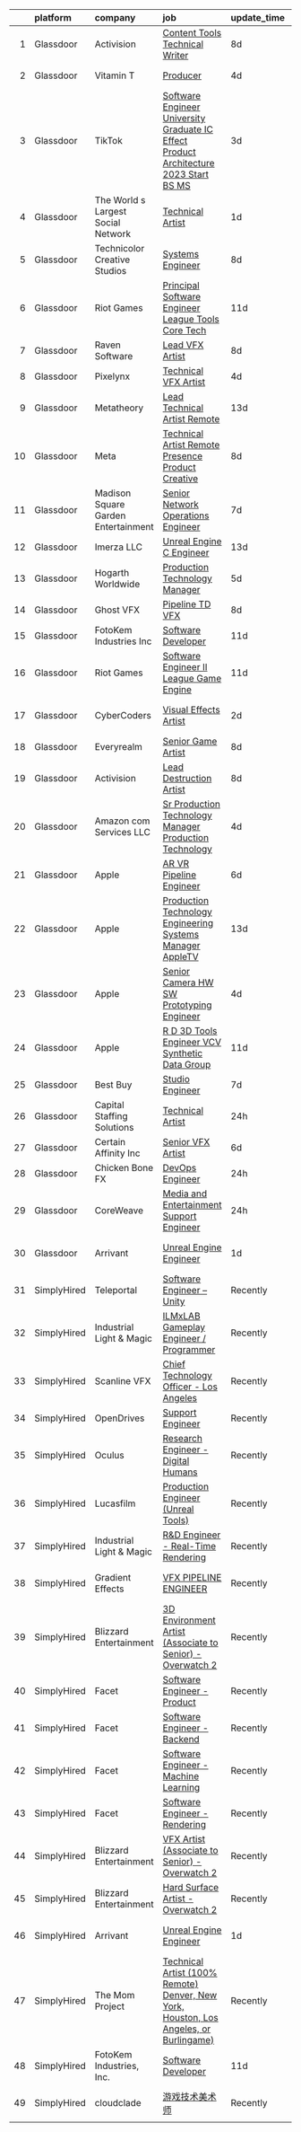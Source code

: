 

|    | platform    | company                             | job                                                                                                                                                                                                                                                                                                                                                                                                                                                                                                                                                                                                                                                                                                                                                                                                                                                                                                                                                                                                                                                                                                                                                                                                                                                                                                                                                                                                                                                                                     | update_time   | location           |
|---:|:------------|:------------------------------------|:----------------------------------------------------------------------------------------------------------------------------------------------------------------------------------------------------------------------------------------------------------------------------------------------------------------------------------------------------------------------------------------------------------------------------------------------------------------------------------------------------------------------------------------------------------------------------------------------------------------------------------------------------------------------------------------------------------------------------------------------------------------------------------------------------------------------------------------------------------------------------------------------------------------------------------------------------------------------------------------------------------------------------------------------------------------------------------------------------------------------------------------------------------------------------------------------------------------------------------------------------------------------------------------------------------------------------------------------------------------------------------------------------------------------------------------------------------------------------------------|:--------------|:-------------------|
|  1 | Glassdoor   | Activision                          | [Content Tools Technical Writer](https://www.glassdoor.com/partner/jobListing.htm?pos=119&ao=1136043&s=58&guid=0000018316de05c3890cae175212c8f1&src=GD_JOB_AD&t=SR&vt=w&cs=1_df2c9e58&cb=1662535993104&jobListingId=1008102725720&jrtk=3-0-1gcbds1ffjopn801-1gcbds1g1i7lj800-676b2ac91bf4d530-)                                                                                                                                                                                                                                                                                                                                                                                                                                                                                                                                                                                                                                                                                                                                                                                                                                                                                                                                                                                                                                                                                                                                                                                         | 8d            | Woodland Hills, CA |
|  2 | Glassdoor   | Vitamin T                           | [Producer](https://www.glassdoor.com/partner/jobListing.htm?pos=109&ao=1110586&s=58&guid=0000018316de05c3890cae175212c8f1&src=GD_JOB_AD&t=SR&vt=w&cs=1_b127fa8e&cb=1662535993103&jobListingId=1008114178951&cpc=D2F1DE17EE1F43B9&jrtk=3-0-1gcbds1ffjopn801-1gcbds1g1i7lj800-e46064662fafb748--6NYlbfkN0DMrcEu7yrtATojKJA7cEzGQ3FdRGWLh0CZQInL4ECGI6k5tN82kdM0cJmh4vC7Gghphupef1cN6IlOTgMGADI-i2kb12ymzESQsmVIKdeBMrHVj1mVfahr3EwUgAel5KCeqATofhJbwCjg4rEUoGHyyaaRdvh7cQh_M0ZJBEp8KbBUGSWPJS4aUwnGGnXLXf5o32keXOd_2XpKxqc_TRQPU2uQWiz-9JqgQcxNGdUdMrZ7uJJ5HRjuuwJF1sf3uFBNh1QMgyA9uhrGel7mxZKwCFyHin-DKTdLY2hEQEV449qdaCtYV4LF-I4apPcTi-V16IUH3lIk6D-_94H55bvH8iaXcC89ImWzHzkqVzVco9zOcRtU8Df7C_8Q7EAbQke8-k4v4naIzKMMx9rRIwIoVcbX3kBSiLTG7Ofw-SQiJ-BkCw15zaZt0EoVkZVaNwRpKrHMnCyFMKdbhgJsRM7jycZmxVtzrB5Fa4w93uLMuQ%3D%3D)                                                                                                                                                                                                                                                                                                                                                                                                                                                                                                                                                                                                                                                              | 4d            | Vancouver, WA      |
|  3 | Glassdoor   | TikTok                              | [Software Engineer  University Graduate  IC Effect   Product Architecture    2023 Start  BS MS ](https://www.glassdoor.com/partner/jobListing.htm?pos=128&ao=1136043&s=58&guid=0000018316de05c3890cae175212c8f1&src=GD_JOB_AD&t=SR&vt=w&cs=1_1cdf7420&cb=1662535993105&jobListingId=1008115756747&jrtk=3-0-1gcbds1ffjopn801-1gcbds1g1i7lj800-814e7b5c19a9a706-)                                                                                                                                                                                                                                                                                                                                                                                                                                                                                                                                                                                                                                                                                                                                                                                                                                                                                                                                                                                                                                                                                                                         | 3d            | Mountain View, CA  |
|  4 | Glassdoor   | The World s Largest Social Network  | [Technical Artist](https://www.glassdoor.com/partner/jobListing.htm?pos=102&ao=1110586&s=58&guid=0000018316de05c3890cae175212c8f1&src=GD_JOB_AD&t=SR&vt=w&ea=1&cs=1_27886fd5&cb=1662535993103&jobListingId=1008119621893&cpc=A0637F14311B9419&jrtk=3-0-1gcbds1ffjopn801-1gcbds1g1i7lj800-965fa4679203ee31--6NYlbfkN0DSgjPPcnEdvoK3uuxfISLALE6pB1FR7YSHOr_tSg5_QGIhoz_2VqUepdcKLBLI_zSAkyoPLr8SW3FfEkHJ_qiI5RDq0LiClGu-LULNv5_viEarxV8-MoCSseMuDOhubK7TesTYt27YKo8C_3i3iI14o1pk30q-Muxtdt3gnS2UzBPJhjqABA_TIk1vZygzBJ22VAXaEJteI9qE4c2-qhnHrRCDlMYImjrersElpdFEeXNzA_YFvV77sEVhJb53vWzbwYxA9tPw5dxXrdRotvyg8rQssbYFknPl1PQF4twf8CvSya9WY-BuoyigY16SWNO3XDINmy84BpP4rmsCKlX_18oCIULpD71IT3ZtPQhv-pHPJXeMPnBSk5klQZkrEHZUc4I9xJmIUxSfLPCZbE-pPWfNwVw08y5dqVSv885s3c0imR9iiwRuqtugJWyMgoktU3KLNwgKiDgjAsh_YIwEU0AxD_a_i2r9HbzrnZBhnL4UNA3TGHiC3hpmO77t6Hc8ScjRsCkujj0mAi_DDQKfWJmcfVTtbjpKyNixTfNxcigzgvEAgsq-le1_DrkXTRde7l5Kc0M5-MYdop7thduioMpCnZ9y-ws%3D)                                                                                                                                                                                                                                                                                                                                                                                                                                                                                                                               | 1d            | Houston, TX        |
|  5 | Glassdoor   | Technicolor Creative Studios        | [Systems Engineer](https://www.glassdoor.com/partner/jobListing.htm?pos=114&ao=1136043&s=58&guid=0000018316de05c3890cae175212c8f1&src=GD_JOB_AD&t=SR&vt=w&cs=1_e913569e&cb=1662535993104&jobListingId=1008102704048&jrtk=3-0-1gcbds1ffjopn801-1gcbds1g1i7lj800-c432b86d3dee0af1-)                                                                                                                                                                                                                                                                                                                                                                                                                                                                                                                                                                                                                                                                                                                                                                                                                                                                                                                                                                                                                                                                                                                                                                                                       | 8d            | Chicago, IL        |
|  6 | Glassdoor   | Riot Games                          | [Principal Software Engineer   League  Tools Core Tech](https://www.glassdoor.com/partner/jobListing.htm?pos=125&ao=1136043&s=58&guid=0000018316de05c3890cae175212c8f1&src=GD_JOB_AD&t=SR&vt=w&ea=1&cs=1_a39886ca&cb=1662535993105&jobListingId=1008097189664&jrtk=3-0-1gcbds1ffjopn801-1gcbds1g1i7lj800-e645645b04cd1c82-)                                                                                                                                                                                                                                                                                                                                                                                                                                                                                                                                                                                                                                                                                                                                                                                                                                                                                                                                                                                                                                                                                                                                                             | 11d           | Los Angeles, CA    |
|  7 | Glassdoor   | Raven Software                      | [Lead VFX Artist](https://www.glassdoor.com/partner/jobListing.htm?pos=123&ao=1136043&s=58&guid=0000018316de05c3890cae175212c8f1&src=GD_JOB_AD&t=SR&vt=w&cs=1_2d9cf3ac&cb=1662535993104&jobListingId=1008100457384&jrtk=3-0-1gcbds1ffjopn801-1gcbds1g1i7lj800-3eeb2d19b2010310-)                                                                                                                                                                                                                                                                                                                                                                                                                                                                                                                                                                                                                                                                                                                                                                                                                                                                                                                                                                                                                                                                                                                                                                                                        | 8d            | Santa Monica, CA   |
|  8 | Glassdoor   | Pixelynx                            | [Technical VFX Artist](https://www.glassdoor.com/partner/jobListing.htm?pos=121&ao=1136043&s=58&guid=0000018316de05c3890cae175212c8f1&src=GD_JOB_AD&t=SR&vt=w&ea=1&cs=1_be06e5e9&cb=1662535993104&jobListingId=1008114657149&jrtk=3-0-1gcbds1ffjopn801-1gcbds1g1i7lj800-6596a5d553a91b9c-)                                                                                                                                                                                                                                                                                                                                                                                                                                                                                                                                                                                                                                                                                                                                                                                                                                                                                                                                                                                                                                                                                                                                                                                              | 4d            | Remote             |
|  9 | Glassdoor   | Metatheory                          | [Lead Technical Artist  Remote ](https://www.glassdoor.com/partner/jobListing.htm?pos=126&ao=1136043&s=58&guid=0000018316de05c3890cae175212c8f1&src=GD_JOB_AD&t=SR&vt=w&cs=1_426ab997&cb=1662535993105&jobListingId=1008092214789&jrtk=3-0-1gcbds1ffjopn801-1gcbds1g1i7lj800-aa0b098897cab1cc-)                                                                                                                                                                                                                                                                                                                                                                                                                                                                                                                                                                                                                                                                                                                                                                                                                                                                                                                                                                                                                                                                                                                                                                                         | 13d           | New York, NY       |
| 10 | Glassdoor   | Meta                                | [Technical Artist   Remote Presence Product Creative](https://www.glassdoor.com/partner/jobListing.htm?pos=105&ao=1110586&s=58&guid=0000018316de05c3890cae175212c8f1&src=GD_JOB_AD&t=SR&vt=w&cs=1_1d5d4c5c&cb=1662535993103&jobListingId=1008101171105&cpc=B101C867B3EF2D75&jrtk=3-0-1gcbds1ffjopn801-1gcbds1g1i7lj800-85467b230cdb1f12--6NYlbfkN0DYl4UJW4r1Vl7FEn6T9F-rD9lpC-0oMJVSiWjK_MGUd8e8cHXcpv6KPyjLHZEfqkUqQ3MUZpLff_3c0NCOOAZfaaadDCk6VInjisDfU2K-59ShlDbp3VlJNHySlmqBD-U2eTsVMZDd-pjKhVEqyrrRF1i1GL51CwZw25K3ERkALNiJlucmfi0pTVRmXosyZT7Yea3Fjn7zFbx-aRtk4lMaCBc89mFZQJSVTFQTnA0QRFCU02caNBXUOdut_55hfpYJ2TW0F-PAqZF5rIW-yHdq9fgqY4nQvhOy_6CKBOLH3h6frOaSy3lgy993VA69XN-jrWlme5dN4INNMVQWksZro8d7CCWMljSfF7R5g-lnRgH9tQOvNGxglDq-wnqWCUspzWcEtd9xqNGbKWmE77rC78tdvbMvKqLKjdaPtXcgYCnTpJ8muKygXkfLYGIyvSstsBjDjNwXt9erKAHjU9d5YwyA5KfWCbhfQobEU7-9z0nSsIr1MfWWvEAw7LSBSMDSd12KqiOzjKWaVvKPJXfSzuOdsdAlrY7WEnjSfSV_KtqIAofVeDt933JbY_HqOkLmtW51Ft-3SHYeyJu-YDQp1UStdVgemIHrN_v_1Z0V11_0fjuI4QoqZt-sMLmj1CS_6gVBuYxS2ZOxXTHrMwhK1PyjX_EMEb_7ApU2VPQg1fckdJYY6qxcKnQJnSiqBTtC81A2A_1Kky6-fZSnzxYrgsyjP8Qw0EPPSTFMigbWnP7iZB2I7rYp8ByP3Klw_Kn0Blr0qthD3axVZpos8rp_PTUmrhcTONkmiNaHbJfr4pkkKizP3_RPT1UgHBpUuTA4wPiL3qxUDjk-5FVvZwboVCaEjc-TD96JS3p42DkSMU-THhgMUOAMaoNy0wkF_yI-u5UYI2jVYIs-ODjiMMNNFcld51kEKmE3aDU9oJNJEHLvusNaTRAgiTcwUZcYDb1QUD8Xp-VPidwAdXDiI7JMA3TR5fnhQ1IHlhV7JSu8rkIlgufos-qcZfK2bvLbGXEh4Pz1ctwiF_4Wyf7Tkeq4unAlzpyZf-qiqMq7ck5lpeupwN8D20RJiIbgTtIH0m0%3D) | 8d            | Remote             |
| 11 | Glassdoor   | Madison Square Garden Entertainment | [Senior Network Operations Engineer](https://www.glassdoor.com/partner/jobListing.htm?pos=117&ao=1136043&s=58&guid=0000018316de05c3890cae175212c8f1&src=GD_JOB_AD&t=SR&vt=w&cs=1_873f8a19&cb=1662535993104&jobListingId=1008104139558&jrtk=3-0-1gcbds1ffjopn801-1gcbds1g1i7lj800-e420c81801f6d127-)                                                                                                                                                                                                                                                                                                                                                                                                                                                                                                                                                                                                                                                                                                                                                                                                                                                                                                                                                                                                                                                                                                                                                                                     | 7d            | New York, NY       |
| 12 | Glassdoor   | Imerza  LLC                         | [Unreal Engine   C   Engineer](https://www.glassdoor.com/partner/jobListing.htm?pos=113&ao=1136043&s=58&guid=0000018316de05c3890cae175212c8f1&src=GD_JOB_AD&t=SR&vt=w&ea=1&cs=1_e4f8b4dc&cb=1662535993103&jobListingId=1008090084789&jrtk=3-0-1gcbds1ffjopn801-1gcbds1g1i7lj800-e62b0dd0d8193292-)                                                                                                                                                                                                                                                                                                                                                                                                                                                                                                                                                                                                                                                                                                                                                                                                                                                                                                                                                                                                                                                                                                                                                                                      | 13d           | Remote             |
| 13 | Glassdoor   | Hogarth Worldwide                   | [Production Technology Manager](https://www.glassdoor.com/partner/jobListing.htm?pos=130&ao=1136043&s=58&guid=0000018316de05c3890cae175212c8f1&src=GD_JOB_AD&t=SR&vt=w&ea=1&cs=1_4f588afc&cb=1662535993105&jobListingId=1008112064632&jrtk=3-0-1gcbds1ffjopn801-1gcbds1g1i7lj800-dc31ea967ea920ad-)                                                                                                                                                                                                                                                                                                                                                                                                                                                                                                                                                                                                                                                                                                                                                                                                                                                                                                                                                                                                                                                                                                                                                                                     | 5d            | New York, NY       |
| 14 | Glassdoor   | Ghost VFX                           | [Pipeline TD  VFX ](https://www.glassdoor.com/partner/jobListing.htm?pos=127&ao=1136043&s=58&guid=0000018316de05c3890cae175212c8f1&src=GD_JOB_AD&t=SR&vt=w&ea=1&cs=1_b9aea9ac&cb=1662535993105&jobListingId=1008102571086&jrtk=3-0-1gcbds1ffjopn801-1gcbds1g1i7lj800-2fcae1dd80b279d3-)                                                                                                                                                                                                                                                                                                                                                                                                                                                                                                                                                                                                                                                                                                                                                                                                                                                                                                                                                                                                                                                                                                                                                                                                 | 8d            | Burbank, CA        |
| 15 | Glassdoor   | FotoKem Industries  Inc             | [Software Developer](https://www.glassdoor.com/partner/jobListing.htm?pos=106&ao=1110586&s=58&guid=0000018316de05c3890cae175212c8f1&src=GD_JOB_AD&t=SR&vt=w&ea=1&cs=1_21d3b8eb&cb=1662535993103&jobListingId=1008097693181&cpc=1CBFC3E34E2A31FF&jrtk=3-0-1gcbds1ffjopn801-1gcbds1g1i7lj800-054f91fed2e5d212--6NYlbfkN0C-_Nk7Usl_1J2NY8w4_evn42ebA2gcVV_8-SeR6TUObqAr62M1qrZuaKejzl0k0dk_PBloJ1voZ6Oml3MU34oRXAE5zvmfOJQbCDOA7t2bKYvek6nVAzpVZZf9YtmwOVUp45zU208-aFMjqGtrYSUs1DKf9MNOEaJZn09dEBCbb2oJ8vEHiYwwQe6DsIlALpDyesC_G1hmmty6KPg2Ds5BgKxt_Bi0E_PzMs00w-5SxcPTtr9cioW2XLDX1m8paEXaBJYSgtBv4KqF8s6Mla9AEXzReX4UoOfBkaEsdyFBFxaKZ4dK6qA8Oxnph1JaC-eTbvrDIcAIe62VKFPa1EEJ8O0Ja5XOB8uZqswYEon3M_qPVUxUMecYCOjnwy5ED7h4K5tNNfY4lwDTwtTUXY6k4E4kAAT6H0OGj2ZpIagtoc-WsP1mQFXZyd23zo7FUA-3yae0JG3Nd6siJtKUWOCeMMrTe3UWv8rhPvA6fPhgJRaxscTDlXLxLeRi-qwJ8dk%3D)                                                                                                                                                                                                                                                                                                                                                                                                                                                                                                                                                                                                                             | 11d           | Burbank, CA        |
| 16 | Glassdoor   | Riot Games                          | [Software Engineer II   League  Game Engine](https://www.glassdoor.com/partner/jobListing.htm?pos=122&ao=1136043&s=58&guid=0000018316de05c3890cae175212c8f1&src=GD_JOB_AD&t=SR&vt=w&ea=1&cs=1_c94d818e&cb=1662535993104&jobListingId=1008097189615&jrtk=3-0-1gcbds1ffjopn801-1gcbds1g1i7lj800-b1da94d861c8e078-)                                                                                                                                                                                                                                                                                                                                                                                                                                                                                                                                                                                                                                                                                                                                                                                                                                                                                                                                                                                                                                                                                                                                                                        | 11d           | Los Angeles, CA    |
| 17 | Glassdoor   | CyberCoders                         | [Visual Effects Artist](https://www.glassdoor.com/partner/jobListing.htm?pos=107&ao=1110586&s=58&guid=0000018316de05c3890cae175212c8f1&src=GD_JOB_AD&t=SR&vt=w&ea=1&cs=1_012b770b&cb=1662535993103&jobListingId=1008116383870&cpc=47CFDC01B3F81FAC&jrtk=3-0-1gcbds1ffjopn801-1gcbds1g1i7lj800-75d40b4f93ebbded--6NYlbfkN0CpFJQzrgRR8WqXWK1qKKEqALWJw739KlKqr2H-MSI4eoBlI4EFrmor2FYZMP3muM3NPlQXbfYTn7dNbq_84J63JqUHQ6R0GR7aj-XdMS_foO8VUDWZoZyfIsmG_LuaD1tL9DavluqtZ9kL6BBIYjMxbC7YuguRp67rUxk7A6rT7GAhocq3f0pS15jjPUuUqXaYLshqzg5GaS2lBIsEvHuQjzc1xX6aRPMwWzmP58C8QhvcMS2ldNUn8hkZ0cAd-vkzP5bMe9LGnRdbpVi2bEv0EBvmEr8RoVDQLtmlXZVvM_9i_AO3WXnHRVY2QLiWw_xYIPaIqUVq89hHAGU0RcYBVKrEj6URakf0cyCgX_kIj-h06sbouUIYgUNNFCq9N3VU-XS8FYMpiAm6znPmD6MXLHGZHg-TYZWmp_-0DFdzQgT5oxm8ywc-VMlmGPc2VG-vO3TFGqsLM88AnwqwoFh-1d8gW0ensDOeaYmNLwx6zZRyivW7qe9bPk7R9UHqfINcA0lg7Ywy_3OqJBJP-RqEjacomcCtNyGSOlVreBMj_gs5YBGNhZjfnH8ugt5R6Qw1WEPWFmG5s4UbKpHDLHKAkfwUlYQVUNz-1akpQbhhjBw6sMo4_X2YDpoMyNxnmGzHLn-uA7lvyK6Kk4PuM0AXLRK90WI_0l9uy2GESPGn13DV9nwkfuGA_0H12-dnG7Tf1mvPN8XGQOSq1d05zTtJWp86WcaObuH7J1vvqFYnJTVoxcfC-khRgcsnhK4_cPbevdZs31GxeTF4gQxnpG8LfNbbI7YcfTJ9YgeiUf4XZh9-OXz3oLzOZ1iKm5odSno_RoEMlStAiBE-zDae2BHnQcdZuZGtawoJYQFW9Y7X8ln1tRnfsZSUHAkWTJjCrq8L04KB-QVZL4PH-b39IskIJdnqYzvL4VM5v6o2O4LH0nAa8GS4NALUa1MZGMHSHTQxTt_4DJtYIzsjRDV6p3_gA109kBTshfs%3D)                                                                                                                          | 2d            | Los Angeles, CA    |
| 18 | Glassdoor   | Everyrealm                          | [Senior Game Artist](https://www.glassdoor.com/partner/jobListing.htm?pos=124&ao=1136043&s=58&guid=0000018316de05c3890cae175212c8f1&src=GD_JOB_AD&t=SR&vt=w&ea=1&cs=1_fe6c91a1&cb=1662535993105&jobListingId=1008101956724&jrtk=3-0-1gcbds1ffjopn801-1gcbds1g1i7lj800-b26474791e42bdb6-)                                                                                                                                                                                                                                                                                                                                                                                                                                                                                                                                                                                                                                                                                                                                                                                                                                                                                                                                                                                                                                                                                                                                                                                                | 8d            | Remote             |
| 19 | Glassdoor   | Activision                          | [Lead Destruction Artist](https://www.glassdoor.com/partner/jobListing.htm?pos=129&ao=1136043&s=58&guid=0000018316de05c3890cae175212c8f1&src=GD_JOB_AD&t=SR&vt=w&cs=1_9b517257&cb=1662535993105&jobListingId=1008101904567&jrtk=3-0-1gcbds1ffjopn801-1gcbds1g1i7lj800-e8e640fc76d6cf67-)                                                                                                                                                                                                                                                                                                                                                                                                                                                                                                                                                                                                                                                                                                                                                                                                                                                                                                                                                                                                                                                                                                                                                                                                | 8d            | Middleton, WI      |
| 20 | Glassdoor   | Amazon com Services LLC             | [Sr  Production Technology Manager  Production Technology](https://www.glassdoor.com/partner/jobListing.htm?pos=120&ao=1136043&s=58&guid=0000018316de05c3890cae175212c8f1&src=GD_JOB_AD&t=SR&vt=w&cs=1_60eaccb0&cb=1662535993104&jobListingId=1008112972348&jrtk=3-0-1gcbds1ffjopn801-1gcbds1g1i7lj800-bd790fcada73d3ba-)                                                                                                                                                                                                                                                                                                                                                                                                                                                                                                                                                                                                                                                                                                                                                                                                                                                                                                                                                                                                                                                                                                                                                               | 4d            | Culver City, CA    |
| 21 | Glassdoor   | Apple                               | [AR VR Pipeline Engineer](https://www.glassdoor.com/partner/jobListing.htm?pos=103&ao=1110586&s=58&guid=0000018316de05c3890cae175212c8f1&src=GD_JOB_AD&t=SR&vt=w&cs=1_451c85c0&cb=1662535993102&jobListingId=1008105396645&cpc=8795CF9063CD573D&jrtk=3-0-1gcbds1ffjopn801-1gcbds1g1i7lj800-c9ac99f385a34465--6NYlbfkN0BvKrLyj5gPmtZO9T8euul8TCxuuKNOtzRJOomxnwSEodTz2Bc-sPZlbtkML8D-m4rJEUgS2vPkgOVI7njqcyrxX869DpGye6ixWwn10iahY1e7v0vW0_yEUbkFwIQL54u2pH-wLan3uP1QN0-cDeLNaBnyjyJWVWVGubk5DmRA8Az0qAmq1AAVBbkYdfeFwOh3tw-EokJcu0DW69vk3G1zOzRJL3yz03_TdqvnWuzl5n7DXNEHZmx7DVr5b_rmsfN6joErbsT5g23hfNagufEnu8KBhEUNJm7ne1XHcjrU98clzN6rgATVkMyOmNKKwK4sX65OMiyISLtmTjk36OLCXBzYAD3iKr516Y3gwxijfcDiKuvKCSVDAxGD-f8bFYRHacJeMGfvkr2g3snHSros5AmmLaLOTTyT2-HD5ME4zy-bjJN3XET-_fBuRxrA4htJqjh_XIlzvgjbQBwWBLdOClRsdlFgdbOOaxz7MdurqlFKscP02UjZHooBluhct5V4bpP0qzKvB6dPt95l_6mKsk9PbMDNoeE65x8gZfd4Xxgz8zL-EuXajRJ9Tl4gpfZjYVHaLcJdFUUR6OB9lCmHVI_cglwc5ZTigVpKPdOs4I2RzAG_XIWFWh2M1eOJIJJ5hgo1f4UUT4Se4g81XfEzJMUJMXkCVT97IU3y0VedT3ROJBv5ZWwhguhkx--ZhFwQpXJE1HoI2loHVbUCW_hAHP-3l2co6V-2YlnpFbTnRYIz8VtXRz7Rt9-ptZLvr3jvof8kxka5NXAg9JNuzNoB6Nk78XJGL3xA6Xy3SxNwySYtZQeQMApKIvwXBxaXBmMP3OqiRqcyhieygevhiQm_cpt7NTi2B_zPLERc8u_VkYxl-crtdx4rWI_XArMteIyerqjyIVD5GljVJsbMmEy5APqalUS-PMdUy_uy6ikSFG7I_y8cOI9txzQHAmpMZvoihCpBYj2K8Q%3D%3D)                                                                                                                                               | 6d            | Boulder, CO        |
| 22 | Glassdoor   | Apple                               | [Production Technology Engineering Systems Manager  AppleTV ](https://www.glassdoor.com/partner/jobListing.htm?pos=110&ao=1110586&s=58&guid=0000018316de05c3890cae175212c8f1&src=GD_JOB_AD&t=SR&vt=w&cs=1_c35bd955&cb=1662535993103&jobListingId=1008092500974&cpc=654405A9B1E0A9F5&jrtk=3-0-1gcbds1ffjopn801-1gcbds1g1i7lj800-7cd3791c1d3fc070--6NYlbfkN0BvKrLyj5gPmtZO9T8euul8TCxuuKNOtzRJOomxnwSEodTz2Bc-sPZl29JElYHfcoRnwepFh6bXf-lKZXyeWBmihC8bzkTPvJ4z27h_nudgt_UCKGNv2y5SMftjZoJ1klMQ-GtKdW2xz_n9jUzADIxDRGq3SU4rULh_3dWurRGtyZ34aHEWRXqSyHEYs7lxOougNlWEv7T9uexwrFEEs3ethKGovOexWMMokvbDXnm4DD1icJxZuPXfeCm7jmEJZflVYO98R0xfRt7uvVDlBskLF5oRL3X1gf5Nb0egZx0scPsBMGCWo7QjVuXwIVAuBiAYp4dwnK2ghHt6nele9lNxbndc0ccHJyJnoiVEW9dKNAo6HLTCyv_FoDu92mUaDdnYZyRv7OkLPBemoDLpx9Atu8D1WBePc1zDsArFL1Sr30RTyxii6t_8pkmmEJ3Oo69DWhUFDJxReD65KVuhwyYem4nK9SdfVA4e8QUvppXF8h6_hGK9feT72dtDronqh28d355etFxBsWPgpJ_T7akrltBj2N1QMdwo47Oz0F5rlXjkR_vyEh-s4drlmjWM8Kwf-y5WLC5n7-VWSrkt51VuzEPJTERZO12aSC7uE7D8FhqjVb18Qp0lKN3Kerafj-VmJTqRf5SCg-QHgSMkWqCB1FikRlhzutBHz2fYU6Dqaj_m0cthYO1RJJdUl6bBJd1CIw65qnTJBmg37S969daki_Ubh6kDz4coTHe08cruVMiStrJC9WanjVeKkQLxR9-XPHKYwZfm-oEYRK7Swg4s-3Q5B_ulhjSgsiBGcrvMY87jubNAazoeyRTsRtGRtYYDaYaDFLybC6YOBDEKqAuzENQr540q7iu7f98wsOerazvKcP4h4yAM-ourqTruYv-c7-U_74A23BxeuurEeOMLxBO9hWCBySFcBq_Lxi5-B93e9frhF7uBj_pgvmVz6aIh2BtUX1SH8gqRPhBatqwFBcnybqI5uRYUud9s8iaNx7iykTLxVqIZ)                                                                       | 13d           | Culver City, CA    |
| 23 | Glassdoor   | Apple                               | [Senior Camera HW   SW Prototyping Engineer](https://www.glassdoor.com/partner/jobListing.htm?pos=111&ao=1110586&s=58&guid=0000018316de05c3890cae175212c8f1&src=GD_JOB_AD&t=SR&vt=w&cs=1_1c163077&cb=1662535993103&jobListingId=1008115119193&cpc=9908D8D4413DBB8A&jrtk=3-0-1gcbds1ffjopn801-1gcbds1g1i7lj800-ddb1de0af28553b5--6NYlbfkN0BvKrLyj5gPmtZO9T8euul8TCxuuKNOtzRJOomxnwSEodTz2Bc-sPZl-XpHqNXOMUhOPmw27DKr02uhuQvedseg64Owh03uSQo3kF8BTr7EPuLvkGXori9jcL_F8LoAXGMfAKBklqFPnk7dLYW4F_ma8R1krs9Twjyer5dAboSOp9A3_AJBLlru8SSt7lEZjZFqymvz3l4tmIaZ54IlpHuGUMt0Nmq1LFG4Mw1TU3XWAAtQc5h4XtMliZKl6kfjCR9nDoTAPUTMHckZWo85t1LJ_jKbB0BPHt-6khUDH_WI3SPM0siMVy4LF1GRgrgw_1v2YigneAen2kuvolvjcVZbK4Rio7bxJ-B9d_nCPFdp9ygcvVqvGMwQav2BGQ4AgaRted6Ej4YC2KY27XdpD-lGrSt9dj8plerEDiAZkagz1iGmhFFVpFdi8RisNIq-2z4HDXbHQRMlYMCfGXE679ANrdT9vJGkCdAIP0ULlRQ-2Qa8q3fgz6N71QCDeSDnsa7NrN8gC_zY-YhVhn306x-WINLU7mVTA-8nSrinSyYPDGSuv4sXIcjjxl5z6zq9k9a6teEb1f8XDSnF57GHOLpnp6BmZc8QizhDCxV-5Pb0RCZfjg1m4oABhHnQrRMd7_NuNz55x7v6m9Oz4aMWKUsru1Lc-Au8TTgo3iMU7gJj7IzTH7ajSyHyR-kFW41t6fyjG1ywumpo2YCnPnHUNDK83tSJQHl8JJQjDENxsP4rnk4YDJwQQQLZhLKoyW0SiQHZqDoVOS8qTOgECv4uT42DF4C2vLauddvoIoTYr7tBYEDJO3NBZlP9qWGew3M23zP1k2FHuPP1Ii8zYV935fsHqnoQxbLMP1k0kbM6RGF5jA25_NTqQRfwzKw6WzMDDMEqQDxUyY7_QMRVS-iZbWYs7BZld_GVr65Zn7grt-6kstEIwGDea3LO0fApkxk3ujRSfuJbFWkZlUJFX44eBR8B-ASKABrVyG4%3D)                                                                                                          | 4d            | Newport Beach, CA  |
| 24 | Glassdoor   | Apple                               | [R D 3D Tools Engineer  VCV Synthetic Data Group](https://www.glassdoor.com/partner/jobListing.htm?pos=104&ao=1110586&s=58&guid=0000018316de05c3890cae175212c8f1&src=GD_JOB_AD&t=SR&vt=w&cs=1_9a27be23&cb=1662535993102&jobListingId=1008095803089&cpc=8795CF9063CD573D&jrtk=3-0-1gcbds1ffjopn801-1gcbds1g1i7lj800-71e1d8c9e0a54c6e--6NYlbfkN0BvKrLyj5gPmtZO9T8euul8TCxuuKNOtzRJOomxnwSEodTz2Bc-sPZlz8WNnvX-SLl1mwZlSYzalv-iwLnvKCYAL5w1Iw0BV92qz43mmRRnoT9Bofh8GYQ34IdsZyHq3FSwzXYfYJTmtO0TVdB-892AaFd98e2sBjeXGF8QXzLyREuJUrrFUQqvGEqzpvT5rLdJ7ojJmZBL3cF682X4A-OMqRp8eSQDpDi4Nfnz0sP___5D_vx2_UM9_1DbI8iQZBy__pmxPCsAe_JqBHR8ExkOWEPTVAH-FQD3YjB8izFygHfK_0opvIVSqAJLKMCjPEa36GqINMfwlTqTeeKUHuVthbmsmh2gt2wqnqAW7FiEc5wz6N90MVuAVpY9mcDe8ElIm5bQchy69qDD2EBqIV7Afj5OBe4STKcDsD7ND2xp5-oWExG2v7hC3EwJ2cICbNklZxA-sF2vTqiSu_nO9UrXhcTMGGK8uEM6u0WILTQXDvOcCEHEUfLCY32kgf3QEqT2lyalfh7--mRW4JHWl_NLN9P_dJl433EzcHuzXBWFgCkGIIZNlRXwXp7L9XNzo0h2ZDEqjGHexY2EXgY1C0JFn6hHIIuOHM8bRuQgh259Uglnltf6JHFzW3I5YcRbR_05z1Zp47EYiq_YOZSClH_AnTYFOrEqRKsGsE6IvcKEmh3AzQa32B7LlMHm05njuIki1zo5W13EzwIRUUgeN3TcfdhZ2DPuYNTIJq7kQgKFsqMxBd2kv5hSXtg4Q5piT6RhC748DoJ8PwY8qF1oY0PljrVYUk_Hc_7JDzYVHIeFl4Q4Wi-Z0hsIwbkdAPHuPUUCpKYpiK9xlq1VsMqQ4A4SoUAiTVBLHC0-XZ8PSEy7E9tbXVvKnpua2R7gI__OIr7gLSQFdEft6A2nmkJnIMfoYX-sQhaUub0c9Bf8QA5xArrVd9KVwp8pYnRXbu-3c3Ft4Q1J72Dv_3cjRNrk89Vj-8d9BJIn_H_UdEzAlhR9KA%3D%3D)                                                                                       | 11d           | Seattle, WA        |
| 25 | Glassdoor   | Best Buy                            | [Studio Engineer](https://www.glassdoor.com/partner/jobListing.htm?pos=116&ao=1136043&s=58&guid=0000018316de05c3890cae175212c8f1&src=GD_JOB_AD&t=SR&vt=w&cs=1_1746c33a&cb=1662535993106&jobListingId=1008103829809&jrtk=3-0-1gcbds1ffjopn801-1gcbds1g1i7lj800-89feb7922c3e7e6b-)                                                                                                                                                                                                                                                                                                                                                                                                                                                                                                                                                                                                                                                                                                                                                                                                                                                                                                                                                                                                                                                                                                                                                                                                        | 7d            | Richfield, MN      |
| 26 | Glassdoor   | Capital Staffing Solutions          | [Technical Artist](https://www.glassdoor.com/partner/jobListing.htm?pos=108&ao=1110586&s=58&guid=0000018316de05c3890cae175212c8f1&src=GD_JOB_AD&t=SR&vt=w&ea=1&cs=1_d6c96ec1&cb=1662535993103&jobListingId=1008121315969&cpc=AC285F3A3ECA6BB0&jrtk=3-0-1gcbds1ffjopn801-1gcbds1g1i7lj800-836b401cafde00e8--6NYlbfkN0AHXq2vAVwR3IH7wgnTMdWCa3HguypIXx0DFudX-u0zu6XSU0N9gDGCMsnO9yvyAfM3G5R-56M4U4vzMbloooIHJ-ZF2ogV8X1nHZ1e_qifSyeQOuMOdXXAMff0Qx9NHom9lcQvCmCd8H11sQsy2Lo8-K7WexBcECB1UVRp4_zWi5rh__Zw-sKHi4G38fh1sGFsoC_qKJQlhDXNGumGVRSV9IwbPqyiDx36sFrWQMDLmaRjWcmtzkCVUXz9YVYg3COCEvP1_pKfkdUyy13Z_ssMYIpuEAKsKE4L_eUbQ63R2y3N3a0W8l5Fcji0TwXJD3oSyg0dzG_eGas5WC4jhfghIbuVofBo69cDBNjKfwnXwJQweVCeULf4lyUFKm0NtiV89mypObGcIXmio5_H0FRjhzOqcTG35w3ZN0AqUe9o6tH2VpX39zMG4rRLeELwp0xX-muus07QciezJnz4WgH4-2hXi14U3LdrF3E3j6LMCQk78hGwVefUCJauXZOpSRXTA_wowpWlZzdAeq_k5pii)                                                                                                                                                                                                                                                                                                                                                                                                                                                                                                                                                                                                             | 24h           | Remote             |
| 27 | Glassdoor   | Certain Affinity  Inc               | [Senior VFX Artist](https://www.glassdoor.com/partner/jobListing.htm?pos=118&ao=1136043&s=58&guid=0000018316de05c3890cae175212c8f1&src=GD_JOB_AD&t=SR&vt=w&cs=1_f51e4f3f&cb=1662535993104&jobListingId=1008107452375&jrtk=3-0-1gcbds1ffjopn801-1gcbds1g1i7lj800-8aef51458d8bbf51-)                                                                                                                                                                                                                                                                                                                                                                                                                                                                                                                                                                                                                                                                                                                                                                                                                                                                                                                                                                                                                                                                                                                                                                                                      | 6d            | Remote             |
| 28 | Glassdoor   | Chicken Bone FX                     | [DevOps Engineer](https://www.glassdoor.com/partner/jobListing.htm?pos=112&ao=1136043&s=58&guid=0000018316de05c3890cae175212c8f1&src=GD_JOB_AD&t=SR&vt=w&ea=1&cs=1_52d9a137&cb=1662535993103&jobListingId=1008121235142&jrtk=3-0-1gcbds1ffjopn801-1gcbds1g1i7lj800-7427255596f22506-)                                                                                                                                                                                                                                                                                                                                                                                                                                                                                                                                                                                                                                                                                                                                                                                                                                                                                                                                                                                                                                                                                                                                                                                                   | 24h           | Remote             |
| 29 | Glassdoor   | CoreWeave                           | [Media and Entertainment Support Engineer](https://www.glassdoor.com/partner/jobListing.htm?pos=115&ao=1136043&s=58&guid=0000018316de05c3890cae175212c8f1&src=GD_JOB_AD&t=SR&vt=w&ea=1&cs=1_9746c861&cb=1662535993104&jobListingId=1008121390676&jrtk=3-0-1gcbds1ffjopn801-1gcbds1g1i7lj800-89ef060b609b20c9-)                                                                                                                                                                                                                                                                                                                                                                                                                                                                                                                                                                                                                                                                                                                                                                                                                                                                                                                                                                                                                                                                                                                                                                          | 24h           | Brooklyn, NY       |
| 30 | Glassdoor   | Arrivant                            | [Unreal Engine Engineer](https://www.glassdoor.com/partner/jobListing.htm?pos=101&ao=1110586&s=58&guid=0000018316de05c3890cae175212c8f1&src=GD_JOB_AD&t=SR&vt=w&ea=1&cs=1_e9b79e84&cb=1662535993102&jobListingId=1008119621889&cpc=AF8BC9077DDDE68D&jrtk=3-0-1gcbds1ffjopn801-1gcbds1g1i7lj800-741075743fa21e3e--6NYlbfkN0DSgjPPcnEdvoK3uuxfISLALE6pB1FR7YSHOr_tSg5_QCn410VK5Ds4bQGcKtrI5488Pk4bxQ2hMyF3taMIvJh47Dw0h5dbuWFq0pGyYC1YEHewdKRqiyH9MG30E_tjw0CwShMKyxQL_hCFG0u1jQZksC8gNWouuvwnBZXFTeN89m5tOUvvQ-H9y3DYyghASJA0ZRdY9S2Q5LkxnjnBfmeG5l_sv_Y3FWI8YGegSLRNVkf2e-GdhVrjWbsDk5jgRWORiGk8XnyG3pZDQqt61Mo1pQBtqydd-K112ZC8dpHur06c1olOXsV7IJEBIwikCzCYV8mM2PsFowfjSa9mwVs4c9MkxH7oTuNACZYER1TX9cZ3ya99vwi0mCrmQgqZ2kgoXxUhQ1LMtN-g23LAZvZzDS6ZbwnEdDaHKt3nV5cUHsMtscJqFwrJF3ZWeLyR73jj7mCTqziEMNeScXkihr6xqCwkbFuypByuh7EpJG9Lan0idCZpBh_2AR_8iY6h0qs2IxOl10MLynlW3qE72LZBUwbUQR3L5Bq-5GpWX-ADErfs4hhpHalLtczxqyNPeQ9drT6JPnNWf1Bp7cup2K4Q)                                                                                                                                                                                                                                                                                                                                                                                                                                                                                                                                       | 1d            | Los Angeles, CA    |
| 31 | SimplyHired | Teleportal                          | [Software Engineer – Unity](https://www.simplyhired.com/job/U01SrNCdaTYrZ4QRxBfL5yHDd4v1jD1-oTLFHKeuSIyfvwU1yzfxvQ?q=vfx+engineer)                                                                                                                                                                                                                                                                                                                                                                                                                                                                                                                                                                                                                                                                                                                                                                                                                                                                                                                                                                                                                                                                                                                                                                                                                                                                                                                                                      | Recently      | Culver City, CA    |
| 32 | SimplyHired | Industrial Light & Magic            | [ILMxLAB Gameplay Engineer / Programmer](https://www.simplyhired.com/job/aTJ1ezwXFuGj-EiLVaHXTlideZ0GwZ1daEAFLOeP_kjJf87YrHVPFA?q=vfx+engineer)                                                                                                                                                                                                                                                                                                                                                                                                                                                                                                                                                                                                                                                                                                                                                                                                                                                                                                                                                                                                                                                                                                                                                                                                                                                                                                                                         | Recently      | San Francisco, CA  |
| 33 | SimplyHired | Scanline VFX                        | [Chief Technology Officer - Los Angeles](https://www.simplyhired.com/job/mHIKoRfXVr03IyMy-GdhNRVVDpXgu_8ziSYxxvJt7qKw1fXc_ArWdA?q=vfx+engineer)                                                                                                                                                                                                                                                                                                                                                                                                                                                                                                                                                                                                                                                                                                                                                                                                                                                                                                                                                                                                                                                                                                                                                                                                                                                                                                                                         | Recently      | Los Angeles, CA    |
| 34 | SimplyHired | OpenDrives                          | [Support Engineer](https://www.simplyhired.com/job/zeQfBtRvpjd-9Qb80Fz9S1A0GPcgr6ZEUP3JDWxZVIAoArcfkOJo4w?q=vfx+engineer)                                                                                                                                                                                                                                                                                                                                                                                                                                                                                                                                                                                                                                                                                                                                                                                                                                                                                                                                                                                                                                                                                                                                                                                                                                                                                                                                                               | Recently      | Remote             |
| 35 | SimplyHired | Oculus                              | [Research Engineer - Digital Humans](https://www.simplyhired.com/job/RPi93xTkL3ttpWk-8Uz9g-roXtdIaPz-Ig9nRfjQiwcXoZCn3nsaOA?q=vfx+engineer)                                                                                                                                                                                                                                                                                                                                                                                                                                                                                                                                                                                                                                                                                                                                                                                                                                                                                                                                                                                                                                                                                                                                                                                                                                                                                                                                             | Recently      | Sausalito, CA      |
| 36 | SimplyHired | Lucasfilm                           | [Production Engineer (Unreal Tools)](https://www.simplyhired.com/job/X1Y9apf63734yCNjOmGDReCfFo2v0t9SSHYqur2ftkvAjfwknjdEAA?q=vfx+engineer)                                                                                                                                                                                                                                                                                                                                                                                                                                                                                                                                                                                                                                                                                                                                                                                                                                                                                                                                                                                                                                                                                                                                                                                                                                                                                                                                             | Recently      | San Francisco, CA  |
| 37 | SimplyHired | Industrial Light & Magic            | [R&D Engineer - Real-Time Rendering](https://www.simplyhired.com/job/AUITEjAo6GA1YiQNl7IbJ9r4lmSeg94_QQ9c-H8P9DfV7-fi2Fkmfg?q=vfx+engineer)                                                                                                                                                                                                                                                                                                                                                                                                                                                                                                                                                                                                                                                                                                                                                                                                                                                                                                                                                                                                                                                                                                                                                                                                                                                                                                                                             | Recently      | San Francisco, CA  |
| 38 | SimplyHired | Gradient Effects                    | [VFX PIPELINE ENGINEER](https://www.simplyhired.com/job/L5OAyKGUnwDawrCWzGNO2bwpuyy6IFx3pa2fhsL0ImqUDfPpQxW6Jg?q=vfx+engineer)                                                                                                                                                                                                                                                                                                                                                                                                                                                                                                                                                                                                                                                                                                                                                                                                                                                                                                                                                                                                                                                                                                                                                                                                                                                                                                                                                          | Recently      | Los Angeles, CA    |
| 39 | SimplyHired | Blizzard Entertainment              | [3D Environment Artist (Associate to Senior) - Overwatch 2](https://www.simplyhired.com/job/pw88DtF0EULjjFMy83MMr_Hg0HBZII6DCgYGL9C12joglMD-Z-Xwnw?q=vfx+engineer)                                                                                                                                                                                                                                                                                                                                                                                                                                                                                                                                                                                                                                                                                                                                                                                                                                                                                                                                                                                                                                                                                                                                                                                                                                                                                                                      | Recently      | Irvine, CA         |
| 40 | SimplyHired | Facet                               | [Software Engineer - Product](https://www.simplyhired.com/job/9nNjPFRcZj1uTPydvkduuE_9xf2rqJfUj2r6QPP1T2c2rtmHnoN_Bg?q=vfx+engineer)                                                                                                                                                                                                                                                                                                                                                                                                                                                                                                                                                                                                                                                                                                                                                                                                                                                                                                                                                                                                                                                                                                                                                                                                                                                                                                                                                    | Recently      | San Francisco, CA  |
| 41 | SimplyHired | Facet                               | [Software Engineer - Backend](https://www.simplyhired.com/job/lQDRtFtwWYzbQCujwBqHrb8jyKKOiWGBY4FYOSnD9i9vg-UGPNsNMA?q=vfx+engineer)                                                                                                                                                                                                                                                                                                                                                                                                                                                                                                                                                                                                                                                                                                                                                                                                                                                                                                                                                                                                                                                                                                                                                                                                                                                                                                                                                    | Recently      | San Francisco, CA  |
| 42 | SimplyHired | Facet                               | [Software Engineer - Machine Learning](https://www.simplyhired.com/job/rRl7LpYqGiIowLAwzbrNzMgXtXTFbKgtp-z9fo66PKEqX4Q6nYlO_w?q=vfx+engineer)                                                                                                                                                                                                                                                                                                                                                                                                                                                                                                                                                                                                                                                                                                                                                                                                                                                                                                                                                                                                                                                                                                                                                                                                                                                                                                                                           | Recently      | San Francisco, CA  |
| 43 | SimplyHired | Facet                               | [Software Engineer - Rendering](https://www.simplyhired.com/job/qAQvGKrYmG4qlpCc_FgwjeYPlCzpQygWyByqUWnIrDeYJtPeJ74FQw?q=vfx+engineer)                                                                                                                                                                                                                                                                                                                                                                                                                                                                                                                                                                                                                                                                                                                                                                                                                                                                                                                                                                                                                                                                                                                                                                                                                                                                                                                                                  | Recently      | San Francisco, CA  |
| 44 | SimplyHired | Blizzard Entertainment              | [VFX Artist (Associate to Senior) - Overwatch 2](https://www.simplyhired.com/job/2d70J5UkkZ2YmvlvJfcaEqf0vVFEZwLt57euRMmQlk3Afx_2Q_gYzw?q=vfx+engineer)                                                                                                                                                                                                                                                                                                                                                                                                                                                                                                                                                                                                                                                                                                                                                                                                                                                                                                                                                                                                                                                                                                                                                                                                                                                                                                                                 | Recently      | Irvine, CA         |
| 45 | SimplyHired | Blizzard Entertainment              | [Hard Surface Artist - Overwatch 2](https://www.simplyhired.com/job/6UbuxcizWm0FGl0VWvCtYyHq-2-jjcWZ_YsxRvD4XaS9M8_zOx_FMA?q=vfx+engineer)                                                                                                                                                                                                                                                                                                                                                                                                                                                                                                                                                                                                                                                                                                                                                                                                                                                                                                                                                                                                                                                                                                                                                                                                                                                                                                                                              | Recently      | Irvine, CA         |
| 46 | SimplyHired | Arrivant                            | [Unreal Engine Engineer](https://www.simplyhired.com/job/5v8203EpYMdtOAYPmMbdvOZdWZZ5eozj56ibPwD4ciyuwlRch7y1og?q=vfx+engineer)                                                                                                                                                                                                                                                                                                                                                                                                                                                                                                                                                                                                                                                                                                                                                                                                                                                                                                                                                                                                                                                                                                                                                                                                                                                                                                                                                         | 1d            | Los Angeles, CA    |
| 47 | SimplyHired | The Mom Project                     | [Technical Artist (100% Remote) Denver, New York, Houston, Los Angeles, or Burlingame)](https://www.simplyhired.com/job/hcu3jsZN4ZolvXVC5Fv-YeOi4F-33d65AH-1ND7UUliohEMO7K6LBQ?q=vfx+engineer)                                                                                                                                                                                                                                                                                                                                                                                                                                                                                                                                                                                                                                                                                                                                                                                                                                                                                                                                                                                                                                                                                                                                                                                                                                                                                          | Recently      | Burlingame, CA     |
| 48 | SimplyHired | FotoKem Industries, Inc.            | [Software Developer](https://www.simplyhired.com/job/1rAHZNzrYUFIqOG8h1375a3hCV-4Jz_rtcZ7G_3od1mhao_SxvXXmA?q=vfx+engineer)                                                                                                                                                                                                                                                                                                                                                                                                                                                                                                                                                                                                                                                                                                                                                                                                                                                                                                                                                                                                                                                                                                                                                                                                                                                                                                                                                             | 11d           | Burbank, CA        |
| 49 | SimplyHired | cloudclade                          | [游戏技术美术师](https://www.simplyhired.com/job/pSO4IJacoTKqOYwceaSzXCLyuDhzXx65fnAFWovItCEpcMRA5JnEgw?q=vfx+engineer)                                                                                                                                                                                                                                                                                                                                                                                                                                                                                                                                                                                                                                                                                                                                                                                                                                                                                                                                                                                                                                                                                                                                                                                                                                                                                                                                                                        | Recently      | San Francisco, CA  |